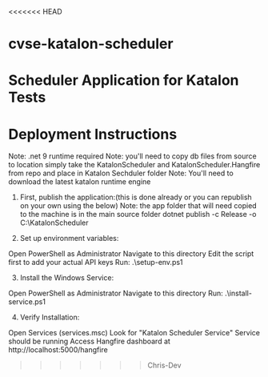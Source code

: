 <<<<<<< HEAD
# cvse-katalon-scheduler
Scheduler Application for Katalon Tests
=======
# Deployment Instructions
Note: .net 9 runtime required
Note: you'll need to copy db files from source to location simply take the KatalonScheduler and KatalonScheduler.Hangfire from repo and place in Katalon Sechduler folder
Note: You'll need to download the latest katalon runtime engine

1. First, publish the application:(this is done already or you can republish on your own using the below)
Note: the app folder that will need copied to the machine is in the main source folder
dotnet publish -c Release -o C:\KatalonScheduler

2. Set up environment variables:


Open PowerShell as Administrator
Navigate to this directory
Edit the script first to add your actual API keys
Run: .\setup-env.ps1



3. Install the Windows Service:


Open PowerShell as Administrator
Navigate to this directory
Run: .\install-service.ps1


4. Verify Installation:


Open Services (services.msc)
Look for "Katalon Scheduler Service"
Service should be running
Access Hangfire dashboard at http://localhost:5000/hangfire
>>>>>>> Chris-Dev
